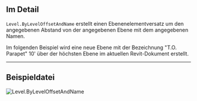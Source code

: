 ## Im Detail
`Level.ByLevelOffsetAndName` erstellt einen Ebenenelementversatz um den angegebenen Abstand von der angegebenen Ebene mit dem angegebenen Namen.

Im folgenden Beispiel wird eine neue Ebene mit der Bezeichnung "T.O. Parapet" 10' über der höchsten Ebene im aktuellen Revit-Dokument erstellt.
___
## Beispieldatei

![Level.ByLevelOffsetAndName](./Revit.Elements.Level.ByLevelOffsetAndName_img.jpg)
